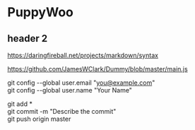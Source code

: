 # PuppyWoo

## header 2

https://daringfireball.net/projects/markdown/syntax

https://github.com/JamesWClark/Dummy/blob/master/main.js

git config --global user.email "you@example.com"  
git config --global user.name "Your Name"  

git add *  
git commit -m "Describe the commit"  
git push origin master


